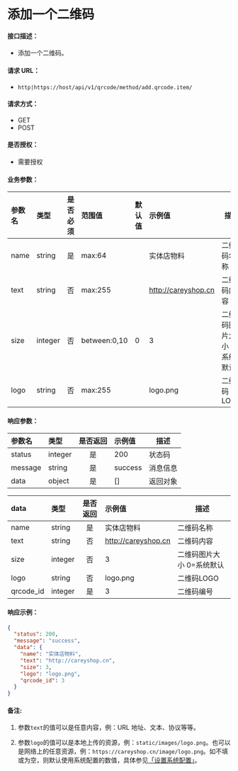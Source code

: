 # 添加一个二维码

#### 接口描述：
- 添加一个二维码。

#### 请求 URL：
- `http|https://host/api/v1/qrcode/method/add.qrcode.item/`

#### 请求方式：
- GET
- POST

#### 是否授权：
- 需要授权

#### 业务参数：
|参数名|类型|是否必须|范围值|默认值|示例值|描述|
|:----|:---|:---:|:-----|:-----|:-----|-----|
|name |string |是 |max:64 | |实体店物料 |二维码名称 |
|text |string |否 |max:255 | |http://careyshop.cn |二维码内容 |
|size |integer |否 |between:0,10 |0 |3 |二维码图片大小 0=系统默认 |
|logo |string |否 |max:255 | |logo.png |二维码LOGO |

#### 响应参数：
|参数名|类型|是否返回|示例值|描述|
|:-----|:-----|:---:|:-----|-----|
|status |integer |是 |200 |状态码 |
|message |string |是 |success |消息信息 |
|data |object |是 |[] |返回对象 |

|data|类型|是否返回|示例值|描述|
|:-----|:-----|:---:|:-----|-----|
|name |string |是 |实体店物料 |二维码名称 |
|text |string |否 |http://careyshop.cn |二维码内容 |
|size |integer |否 |3 |二维码图片大小 0=系统默认 |
|logo |string |否 |logo.png |二维码LOGO |
|qrcode_id |integer |是 |3 |二维码编号 |

#### 响应示例：
```json
{
  "status": 200,
  "message": "success",
  "data": {
    "name": "实体店物料",
    "text": "http://careyshop.cn",
    "size": 3,
    "logo": "logo.png",
    "qrcode_id": 3
  }
}
```

#### 备注:
1. 参数`text`的值可以是任意内容，例：URL 地址、文本、协议等等。

2. 参数`logo`的值可以是本地上传的资源，例：`static/images/logo.png`。也可以是网络上的任意资源，例：`https://careyshop.cn/image/logo.png`。如不填或为空，则默认使用系统配置的数值，具体参见[「设置系统配置」](https://doc.careyshop.cn/docs/admin_api/a-21523337599 "「设置系统配置」")。